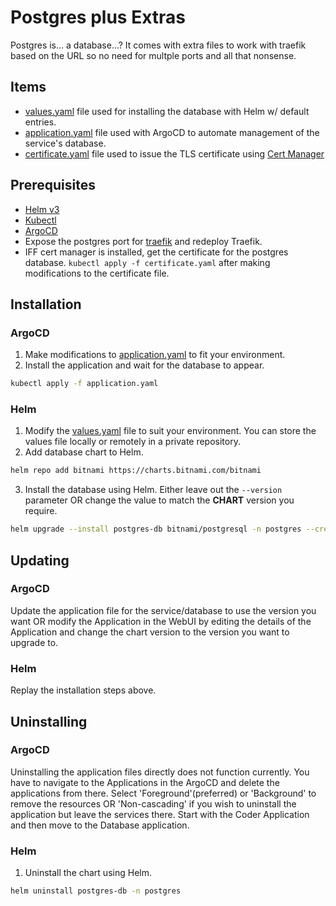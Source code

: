 # Postgres plus Extras
Postgres is... a database...? It comes with extra files to work with traefik based on the URL so no need for multple ports and all that nonsense.

## Items
* [values.yaml](db-values.yaml) file used for installing the database with Helm w/ default entries.
* [application.yaml](db-application.yaml) file used with ArgoCD to automate management of the service's database.
* [certificate.yaml](certificate.yaml) file used to issue the TLS certificate using [Cert Manager](../cert-manager/README.md)

## Prerequisites
* [Helm v3](https://helm.sh/docs/intro/install/)
* [Kubectl](https://kubernetes.io/docs/tasks/tools/#kubectl)
* [ArgoCD](../argocd/README.md)
* Expose the postgres port for [traefik](../traefik/README.md) and redeploy Traefik.
* IFF cert manager is installed, get the certificate for the postgres database. `kubectl apply -f certificate.yaml` after making modifications to the certificate file.

## Installation
### ArgoCD
1. Make modifications to [application.yaml](application.yaml) to fit your environment.
2. Install the application and wait for the database to appear.
```bash
kubectl apply -f application.yaml
```

### Helm
1. Modify the [values.yaml](values.yaml) file to suit your environment. You can store the values file locally or remotely in a private repository.
2. Add database chart to Helm.
```bash
helm repo add bitnami https://charts.bitnami.com/bitnami
```
3. Install the database using Helm. Either leave out the `--version` parameter OR change the value to match the **CHART** version you require.
```bash
helm upgrade --install postgres-db bitnami/postgresql -n postgres --create-namespace -f values.yaml --version 15.5.24 --atomic
```

## Updating
### ArgoCD
Update the application file for the service/database to use the version you want OR modify the Application in the WebUI by editing the details of the Application and change the chart version to the version you want to upgrade to.
### Helm
Replay the installation steps above.

## Uninstalling
### ArgoCD
Uninstalling the application files directly does not function currently. You have to navigate to the Applications in the ArgoCD and delete the applications from there. Select 'Foreground'(preferred) or 'Background' to remove the resources OR 'Non-cascading' if you wish to uninstall the application but leave the services there. Start with the Coder Application and then move to the Database application.

### Helm
1. Uninstall the chart using Helm.
```bash
helm uninstall postgres-db -n postgres
```